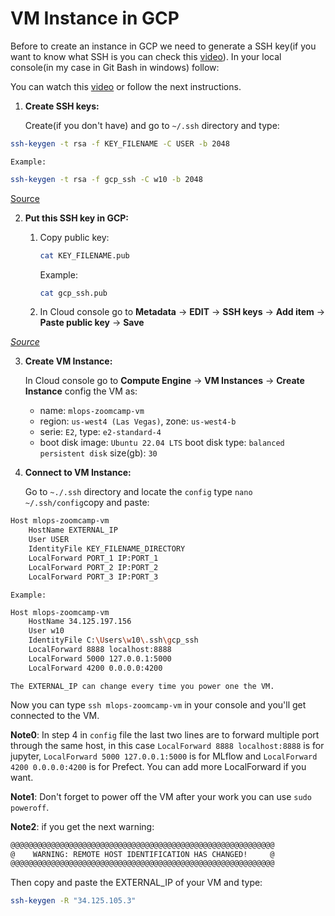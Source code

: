 # VM Instance in GCP


Before to create an instance in GCP we need to generate a SSH key(if you want to know what SSH is you can check this [video](https://www.youtube.com/watch?v=RMS5zBYQIqA)). In your local console(in my case in Git Bash in windows) follow:

You can watch this [video](https://www.youtube.com/watch?v=ae-CV2KfoN0) or follow the next instructions.

1. **Create SSH keys:**

    Create(if you don't have) and go to ```~/.ssh``` directory and type:

```bash
ssh-keygen -t rsa -f KEY_FILENAME -C USER -b 2048
```
    Example:

```bash
ssh-keygen -t rsa -f gcp_ssh -C w10 -b 2048
```

[Source](https://cloud.google.com/compute/docs/connect/create-ssh-keys)

2. **Put this SSH key in GCP:**
    
    1. Copy public key:
    
        ```bash
        cat KEY_FILENAME.pub
        ```
        Example:
        ```bash
        cat gcp_ssh.pub
        ```
    2. In Cloud console go to **Metadata** -> **EDIT** -> **SSH keys** -> **Add item** -> **Paste public key** -> **Save**
    
_[Source](https://cloud.google.com/compute/docs/connect/add-ssh-keys)_
    
3. **Create VM Instance:**

    In Cloud console go to **Compute Engine** -> **VM Instances** -> **Create Instance** config the VM as:
    * name: `mlops-zoomcamp-vm`
    * region: `us-west4 (Las Vegas)`, zone: `us-west4-b`
    * serie: `E2`, type: `e2-standard-4`
    * boot disk image: `Ubuntu 22.04 LTS` boot disk type: `balanced persistent disk` size(gb): `30`
    
4. **Connect to VM Instance:** 

    Go to ```~./.ssh``` directory and locate the ```config``` type ```nano ~/.ssh/config```copy and paste:

```bash
Host mlops-zoomcamp-vm
    HostName EXTERNAL_IP
    User USER
    IdentityFile KEY_FILENAME_DIRECTORY
    LocalForward PORT_1 IP:PORT_1
    LocalForward PORT_2 IP:PORT_2
    LocalForward PORT_3 IP:PORT_3
```
  
    Example:

```bash
Host mlops-zoomcamp-vm
    HostName 34.125.197.156
    User w10
    IdentityFile C:\Users\w10\.ssh\gcp_ssh
    LocalForward 8888 localhost:8888
    LocalForward 5000 127.0.0.1:5000
    LocalForward 4200 0.0.0.0:4200
```


    The EXTERNAL_IP can change every time you power one the VM. 
Now you can type `ssh mlops-zoomcamp-vm` in your console and you'll get connected to the VM.

**Note0**: In step 4 in ```config``` file the last two lines are to forward multiple port through the same host, in this case 
```LocalForward 8888 localhost:8888``` is for jupyter, ```LocalForward 5000 127.0.0.1:5000``` is for MLflow and ```LocalForward 4200 0.0.0.0:4200``` is for Prefect. You can add more LocalForward if you want.

**Note1**: Don't forget to power off the VM after your work you can use ```sudo poweroff```. 

**Note2**: if you get the next warning:
```bash
@@@@@@@@@@@@@@@@@@@@@@@@@@@@@@@@@@@@@@@@@@@@@@@@@@@@@@@@@@@
@    WARNING: REMOTE HOST IDENTIFICATION HAS CHANGED!     @
@@@@@@@@@@@@@@@@@@@@@@@@@@@@@@@@@@@@@@@@@@@@@@@@@@@@@@@@@@@
```
Then copy and paste the EXTERNAL_IP of your VM and type:

```bash
ssh-keygen -R "34.125.105.3"
```